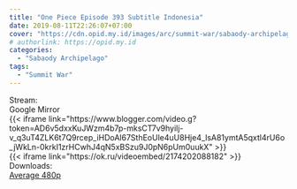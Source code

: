```yaml
---
title: "One Piece Episode 393 Subtitle Indonesia"
date: 2019-08-11T22:26:07+07:00
cover: "https://cdn.opid.my.id/images/arc/summit-war/sabaody-archipelago.webp" # Optional, cover
# authorlink: https://opid.my.id
categories:
  - "Sabaody Archipelago"
tags:
  - "Summit War"
---
```

<div class="ui menu violet borderless inverted">
  <div class="header item active">
        Stream:
    </div>
  <a class="active item" data-tab="google">
    <i class="google drive icon"></i> Google
  </a>
  <a class="item nounderline" data-tab="mirror">
    <i class="odnoklassniki icon"></i> Mirror
  </a>
</div>
<div class="ui bottom attached tab segment active" style="border:0 !important;" data-tab="google">
{{< iframe link="https://www.blogger.com/video.g?token=AD6v5dxxKuJWzm4b7p-mksCT7v9hyilj-v_q3uT4ZLK6t7Q9rcep_iHDoAl67SthEoUle4uU8Hje4_lsA81ymtA5qxtl4rU6o_jWkLn-0krkI1zrHCwhJ4qN5xBSzu9J0pN6pUm0uukX" >}}
</div>
<div class="ui bottom attached tab segment" style="border:0 !important;" data-tab="mirror">
{{< iframe link="https://ok.ru/videoembed/2174202088182" >}}
</div>
<div class="ui menu violet borderless inverted">
  <div class="header item active">
        Downloads:
    </div>
  <a class="item nounderline" href="https://ouo.io/J6cRsVf" target="_blank" rel="dofollow"><i class="google drive icon"></i>
    Average 480p</a>
</div>
